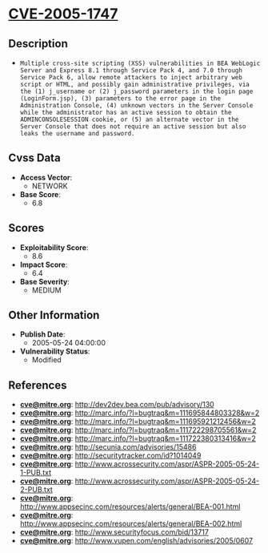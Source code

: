 
# [CVE-2005-1747](http://dev2dev.bea.com/pub/advisory/130)

## Description

- `Multiple cross-site scripting (XSS) vulnerabilities in BEA WebLogic Server and Express 8.1 through Service Pack 4, and 7.0 through Service Pack 6, allow remote attackers to inject arbitrary web script or HTML, and possibly gain administrative privileges, via the (1) j_username or (2) j_password parameters in the login page (LoginForm.jsp), (3) parameters to the error page in the Administration Console, (4) unknown vectors in the Server Console while the administrator has an active session to obtain the ADMINCONSOLESESSION cookie, or (5) an alternate vector in the Server Console that does not require an active session but also leaks the username and password.`

## Cvss Data

- **Access Vector**:
  - NETWORK
- **Base Score**:
  - 6.8

## Scores

- **Exploitability Score**:
  - 8.6
- **Impact Score**:
  - 6.4
- **Base Severity**:
  - MEDIUM

## Other Information

- **Publish Date**:
  - 2005-05-24 04:00:00
- **Vulnerability Status**:
  - Modified

## References

- **cve@mitre.org**: http://dev2dev.bea.com/pub/advisory/130
- **cve@mitre.org**: http://marc.info/?l=bugtraq&m=111695844803328&w=2
- **cve@mitre.org**: http://marc.info/?l=bugtraq&m=111695921212456&w=2
- **cve@mitre.org**: http://marc.info/?l=bugtraq&m=111722298705561&w=2
- **cve@mitre.org**: http://marc.info/?l=bugtraq&m=111722380313416&w=2
- **cve@mitre.org**: http://secunia.com/advisories/15486
- **cve@mitre.org**: http://securitytracker.com/id?1014049
- **cve@mitre.org**: http://www.acrossecurity.com/aspr/ASPR-2005-05-24-1-PUB.txt
- **cve@mitre.org**: http://www.acrossecurity.com/aspr/ASPR-2005-05-24-2-PUB.txt
- **cve@mitre.org**: http://www.appsecinc.com/resources/alerts/general/BEA-001.html
- **cve@mitre.org**: http://www.appsecinc.com/resources/alerts/general/BEA-002.html
- **cve@mitre.org**: http://www.securityfocus.com/bid/13717
- **cve@mitre.org**: http://www.vupen.com/english/advisories/2005/0607
